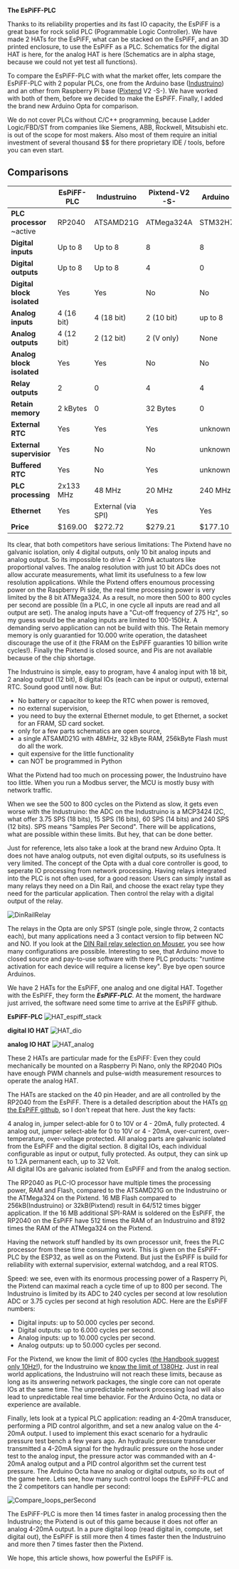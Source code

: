 **The EsPiFF-PLC**

Thanks to its reliability properties and its fast IO capacity, the EsPiFF is a great base for rock solid PLC (Pogrammable Logic Controller). We have made 2 HATs for the EsPiFF, what can be stacked on the EsPiFF, and an 3D printed enclosure, to use the EsPiFF as a PLC. Schematics for the digital HAT is here, for the analog HAT is here (Schematics are in alpha stage, because we could not yet test all functions).

To compare the EsPiFF-PLC with what the market offer, lets compare the EsPiFF-PLC with 2 popular PLCs, one from the Arduino base ([Industruino](https://industruino.com/)) and an other from Raspberry Pi base ([Pixtend](https://www.pixtend.de/pixtend-v2/hardware-v2) V2 -S-). We have worked with both of them, before we decided to make the EsPiFF. Finally, I added the brand new Arduino Opta for comparison.

We do not cover PLCs without C/C++ programming, because Ladder Logic/FBD/ST from companies like Siemens, ABB, Rockwell, Mitsubishi etc. is out of the scope for most makers. Also most of them require an initial investment of several thousand $$ for there proprietary IDE / tools, before you can even start. 

## Comparisons

|                            | EsPiFF-PLC          | Industruino                 | Pixtend-V2 -S-     | Arduino Opta      |
| ---                        | ---                 | ---                         | ---                | ---               |
| **PLC processor** ~active  | RP2040              | ATSAMD21G                   | ATMega324A         | STM32H747XI       | 
| **Digital inputs**         | Up to 8             | Up to 8                     | 8                  | 8                 |
| **Digital outputs**        | Up to 8             | Up to 8                     | 4                  | 0                 |
| **Digital block isolated** | Yes                 | Yes                         | No                 | No                |
| **Analog inputs**          | 4 (16 bit)          | 4 (18 bit)                  | 2 (10 bit)         | up to 8           |
| **Analog outputs**         | 4 (12 bit)          | 2 (12 bit)                  | 2 (V only)         | None              |
| **Analog block isolated**  | Yes                 | Yes                         | No                 | No                |
| **Relay outputs**          | 2                   | 0                           | 4                  | 4                 |
| **Retain memory**          | 2 kBytes            | 0                           | 32 Bytes           | 0                 |
| **External RTC**           | Yes                 | Yes                         | Yes                | unknown           |
| **External supervisior**   | Yes                 | No                          | No                 | unknown           |
| **Buffered RTC**           | Yes                 | No                          | Yes                | unknown           |
| **PLC processing**         | 2x133 MHz           | 48 MHz                      | 20 MHz             | 240 MHz           |
| **Ethernet**               | Yes                 | External (via SPI)          | Yes                | Yes               |
| **Price**                  | $169.00             | $272.72                     | $279.21            | $177.10           |

Its clear, that both competitors have serious limitations: The Pixtend have no galvanic isolation, only 4 digital outputs, only 10 bit analog inputs and  analog output. So its impossible to drive 4 - 20mA actuators like proportional valves. The analog resolution with just 10 bit ADCs does not allow accurate measurements, what limit its usefulness to a few low resolution applications. 
While the Pixtend offers enoumous processing power on the Raspberry Pi side, the real time processing power is very limited by the 8 bit ATMega324. As a result, no more then 500 to 800 cycles per second are possible (In a PLC, in one cycle all inputs are read and all output are set). The analog inputs have a "Cut-off frequency of 275 Hz", so my guess would be the analog inputs are limited to 100-150Hz.  A demanding servo application can not be build with this. The Retain memory memory is only guarantied for 10.000 write operation, the datasheet discourage the use of it (the FRAM on the EsPiFF guaranties 10 billion write cycles!). Finally the Pixtend is closed source, and Pis are not available because of the chip shortage. 

The Industruino is simple, easy to program, have 4 analog input with 18 bit, 2 analog output (12 bit), 8 digital IOs (each can be input or output), external RTC. Sound good until now. But: 
- No battery or capacitor to keep the RTC when power is removed,  
- no external supervision, 
- you need to buy the external Ethernet module, to get Ethernet, a socket for an FRAM, SD card socket. 
- only for a few parts schematics are open source,  
- a single  ATSAMD21G with 48MHz, 32 kByte RAM, 256kByte Flash must do all the work.
- quit expensive for the little functionality
- can NOT be programmed in Python

What the Pixtend had too much on processing power, the Industruino have too little. When you run a Modbus server, the MCU is mostly busy with network traffic. 

When we see the 500 to 800 cycles on the Pixtend as slow, it gets even worse with the  Industruino: the ADC on the Industruino is a MCP3424 I2C, what offer 3.75 SPS (18 bits), 15 SPS (16 bits), 60 SPS (14 bits) and 240 SPS (12 bits). SPS means "Samples Per Second". There will be applications, what are possible within these limits. But hey, that can be done better.

Just for reference, lets also take a look at the brand new Arduino Opta. It does not have analog outputs, not even digital outputs, so its usefulness is very limited. The concept of the Opta with a dual core controller is good, to seperate IO processing from network processing. Having relays integrated into the PLC is not often used, for a good reason: Users can simply install as many relays they need on a Din Rail, and choose the exact relay type they need for the particular application. Then control the relay with a digital output of the relay.

![DinRailRelay](https://s.alicdn.com/@sc04/kf/H43ffb4d0b59040bb9298856400a735a2L.jpg_960x960.jpg)


The relays in the Opta are only SPST (single pole, single throw, 2 contacts each), but many applications need a 3 contact version to flip between NC and NO. If you look at the [DIN Rail relay selection on Mouser](https://www.mouser.de/c/electromechanical/relays-contactors-solenoids/general-purpose-relays/?q=relay&mounting%20style=DIN%20Rail~~DIN%20Rail%20Mount&rp=electromechanical%2Frelays-contactors-solenoids%2Fgeneral-purpose-relays%7C~Mounting%20Style&sort=pricing), you see how many configurations are possible. Interesting to see, that Arduino move to closed source and pay-to-use software with there PLC products: "runtime activation for each device will require a license key". Bye bye open source Arduinos.  


We have 2 HATs for the EsPiFF, one analog and one digital HAT. Together with the EsPiFF, they form the ***EsPiFF-PLC***. At the moment, the hardware just arrived, the software need some time to arrive at the EsPiFF github. 

****EsPiFF-PLC****
![HAT_espiff_stack](https://user-images.githubusercontent.com/96583658/206708590-c72b0245-73a7-4690-abc7-aca0d1045446.jpg)

****digital IO HAT****
![HAT_dio](https://raw.githubusercontent.com/MDCservice/EsPiFF/main/images/DIO.jpg)


****analog IO HAT****
![HAT_analog](https://raw.githubusercontent.com/MDCservice/EsPiFF/main/images/HAT_4ain_4aout.jpg)

These 2 HATs are particular made for the EsPiFF: Even they could mechanically be mounted on a Raspberry Pi Nano, only the RP2040 PIOs have enough PWM channels and pulse-width measurement resources to operate the analog HAT. 

The HATs are stacked on the 40 pin Header, and are all controlled by the RP2040 from the EsPiFF. There is a detailed description about the HATs [on the EsPiFF github](https://github.com/MDCservice/EsPiFF/blob/main/HATs/readme.md), so I don't repeat that here.  Just the key facts:

4 analog in, jumper select-able for 0 to 10V or 4 - 20mA, fully protected.
4 analog out,  jumper select-able for 0 to 10V or 4 - 20mA, over-current, over-temperature, over-voltage protected.
All analog parts are galvanic isolated from the EsPiFF and the digital section.
8 digital IOs, each individual configurable as input or output, fully protected. As output, they can sink up to 1.2A permanent each, up to 32 Volt.  
All digital IOs are galvanic isolated from EsPiFF and from the analog section.  

The RP2040 as PLC-IO processor have multiple times the processing power, RAM and Flash, compared to the ATSAMD21G on the Industruino or the ATMega324 on the Pixtend. 16 MB Flash compared to 256kB(Industruino) or 32kB(Pixtend) result in 64/512 times bigger application. If the 16 MB additional SPI-RAM is soldered on the EsPiFF, the RP2040 on the EsPiFF have 512 times the RAM of an Industruino and 8192 times the RAM of the ATMega324 on the Pixtend.

Having the network stuff handled by its own processor unit, frees the PLC processor from these time consuming work. This is given on the EsPiFF-PLC by the ESP32, as well as on the Pixtend. But just the EsPiFF is build for reliability with external supervisior, external watchdog, and a real RTOS. 

Speed: we see, even with its enormous processing power of a Rasperry Pi, the Pixtend can maximal reach a cycle time of up to 800 per second. The Industruino is limited by its ADC to 240 cycles per second at low resolution ADC or 3.75 cycles per second at high resolution ADC. Here are the EsPiFF numbers:

- Digital inputs: up to 50.000  cycles per second.
- Digital outputs: up to 6.000 cycles per second.
- Analog inputs: up to 10.000 cycles per second. 
- Analog outputs: up to 50.000 cycles per second.

For the Pixtend, we know the limit of 800 cycles ([the Handbook suggest only 10Hz!](https://www.pixtend.de/files/manuals/AppNote_CodesysPiXtendProject_DE.pdf)), for the Industruino we [know the limit of 1380Hz](https://industruino.com/forum/help-1/question/speed-problem-on-i-o-board-100). Just in real world applications, the Industruino will not reach these limits, because as long as its answering network packages, the single core can not operate IOs at the same time. The unpredictable network processing load will also lead to unpredictable real time behavior. For the Arduino Octa, no data or experience are available.  

Finally, lets look at a typical PLC application: reading an 4-20mA transducer, performing a PID control algorithm, and set a new analog value on the 4-20mA output. I used to implement this exact scenario for a hydraulic pressure test bench a few years ago. An hydraulic pressure transducer transmitted a 4-20mA signal for the hydraulic pressure on the hose under test to the analog input, the pressure actor was commanded with an 4-20mA analog output and a PID control algorithm set the current test pressure. The Arduino Octa have no analog or digital outputs, so its out of the game here. Lets see, how many such control loops the EsPiFF-PLC and the 2 competitors can handle per second:  

![Compare_loops_perSecond](https://raw.githubusercontent.com/MDCservice/EsPiFF/main/images/EsPiFF_PLC_compare2.png)

The EsPiFF-PLC is more then 14 times faster in analog processing then the Industruino; the Pixtend is out of this game because it does not offer an analog 4-20mA output. 
In a pure digital loop (read digital in, compute, set digital out), the EsPiFF is still more then 4 times faster then the Industruino and more then 7 times faster then the Pixtend. 


We hope, this article shows, how powerful the EsPiFF is.
   

    

 

